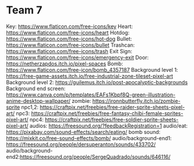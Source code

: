 # Team 7
Key: https://www.flaticon.com/free-icons/key
Heart: https://www.flaticon.com/free-icons/heart
Hotdog: https://www.flaticon.com/free-icons/hot-dog
Bullet: https://www.flaticon.com/free-icons/bullet
Trashcan: https://www.flaticon.com/free-icons/trash
Exit Sign: https://www.flaticon.com/free-icons/emergency-exit
Door: https://netherzapdos.itch.io/pixel-spaces
Bomb: https://www.flaticon.com/free-icon/bomb_4357187
Background level 1: https://free-game-assets.itch.io/free-industrial-zone-tileset-pixel-art
Background level 2: https://guilemus.itch.io/post-apocalyptic-backgrounds
Background end screen: https://www.canva.com/p/templates/EAFs1Kbpf8Q-green-illustration-anime-desktop-wallpaper/
zombie: https://ironnbutterfly.itch.io/zombie-sprite
npc1,2: https://craftpix.net/freebies/free-raider-sprite-sheets-pixel-art/
npc3: https://craftpix.net/freebies/free-fantasy-chibi-female-sprites-pixel-art/
npc4: https://craftpix.net/freebies/free-soldier-sprite-sheets-pixel-art/
audios: https://freesound.org/?feedbackRegistration=1
audio/eat: https://pixabay.com/sound-effects/search/eating/
bomb sound: https://mixkit.co/free-sound-effects/bomb/
audio/background-end1: https://freesound.org/people/dersuperanton/sounds/433702/
audio/background-end2:https://freesound.org/people/SergeQuadrado/sounds/646116/

